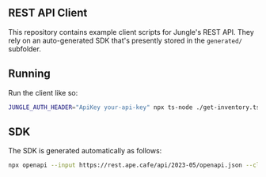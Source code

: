 ## REST API Client

This repository contains example client scripts for Jungle's
REST API. They rely on an auto-generated SDK that's presently
stored in the `generated/` subfolder.

## Running

Run the client like so:

```bash
JUNGLE_AUTH_HEADER="ApiKey your-api-key" npx ts-node ./get-inventory.ts
```

## SDK

The SDK is generated automatically as follows:

```bash
npx openapi --input https://rest.ape.cafe/api/2023-05/openapi.json --client axios --output ./generated
```
